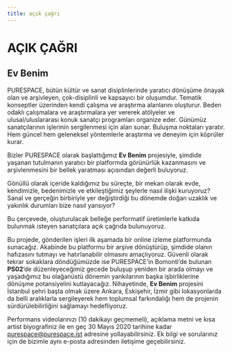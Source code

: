 ```yaml
---
title: açık çağrı
---
```

# AÇIK ÇAĞRI

## Ev Benim

PURESPACE, bütün kültür ve sanat disiplinlerinde
yaratıcı dönüşüme önayak olan ve arşivleyen,
çok-disiplinli ve kapsayıcı bir oluşumdur.
Tematik konseptler üzerinden kendi çalışma ve araştırma alanlarını oluşturur.
Beden odaklı çalışmalara ve araştırmalara yer vererek
atölyeler ve ulusal/uluslararası konuk sanatçı programları organize eder.
Günümüz sanatçılarının işlerinin sergilenmesi için alan sunar.
Buluşma noktaları yaratır.
Hem güncel hem geleneksel yöntemlerle araştırma ve deneyim için
köprüler kurar. 

Bizler PURESPACE olarak başlattığımız **Ev Benim** projesiyle,
şimdide yaşanan tutulmanın yaratıcı bir platformda görünürlük kazanmasını
ve arşivlenmesini bir bellek yaratması açısından değerli buluyoruz. 

Gönüllü olarak içeride kaldığımız bu süreçte,
bir mekan olarak evde,
kendimizle, bedenimizle ve etkileştiğimiz şeylerle nasıl ilişki kuruyoruz?
Sanal ve gerçeğin birbiriyle yer değiştirdiği bu dönemde doğan
uzaklık ve yakınlık durumları bize nasıl yansıyor?

Bu çerçevede, oluşturulacak belleğe
performatif üretimlerle katkıda bulunmak isteyen sanatçılara
açık çağrıda bulunuyoruz. 

Bu projede, gönderilen işleri ilk aşamada bir online izleme platformunda
sunacağız.
Akabinde bu platformu bir arşive dönüştürüp,
şimdide olanın hafızasını tutmayı ve hatırlanabilir olmasını amaçlıyoruz.
Güvenli olarak tekrar sokaklara döndüğümüzde ise
PURESPACE’in Bomonti’de bulunan **PS02**’de düzenleyeceğimiz gecede buluşup
yeniden bir arada olmayı
ve yaşadığımız bu olağanüstü dönemin yankılarının
başka işbirliklerine dönüşme potansiyelini kutlayacağız.
Nihayetinde, **Ev Benim** projesini
İstanbul şehri başta olmak üzere
Ankara, Eskişehir, İzmir gibi lokasyonlarda da belli aralıklarla sergileyerek
hem toplumsal farkındalığı
hem de projenin sürdürülebilirliğini sağlamayı hedefliyoruz. 

Performans videolarınızı (10 dakikayı geçmemeli),
açıklama metni ve kısa artist biyografiniz ile
en geç 30 Mayıs 2020 tarihine kadar
purespace@purespace.ist adresine yollayabilirsiniz.
Ek bilgi ve sorularınız için de bizimle aynı e-posta adresinden
iletişime geçebilirsiniz.
